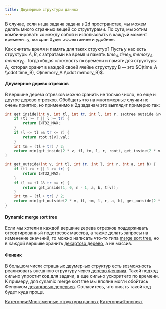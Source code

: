 ```yaml
---
title: Двумерные структуры данных
---
```


В случае, если наша задача задана в 2d пространстве, мы можем делать
много странных вещей со структурами. По сути, мы хотим комбинировать
их между собой и использовать в каждый момент времени ту, которая будет
эффективнее и удобнее.

Как считать время и память для таких структур? Пусть у нас есть
структуры $A, B$, с затратами на время и память $time_A,
time_B, memory_A, memory_B$. Тогда общая сложность по времени и
памяти для структуры А, которая хранит в каждой своей ячейке
структуру B — это $O(time_A \\cdot time_B), O(memory_A \\cdot
memory_B)$.

#### Двумерное дерево отрезков

В вершине дерева отрезков можно хранить не только число, но еще и другое
дерево отрезков. Обобщать это на многомерные случаи не очень приятно, но
применимо к 2д задачам это выглядит примерно так:

``` c++ numberLines
int get_inside(int v, int tl, int tr, int l, int r, segtree_outside &root) {
    if (tl >= r || l >= tr) {
        return INT32_MAX;
    }
    if (l <= tl && tr <= r) {
        return root.t[v].val;
    }
    int tm = (tl + tr) / 2;
    return min(get_inside(2 * v, tl, tm, l, r, root), get_inside(2 * v + 1, tm, tr, l, r, root));
}

int get_outside(int v, int tl, int tr, int l, int r, int a, int b) {
    if (tl >= r || l >= tr) {
        return INT32_MAX;
    }
    if (l <= tl && tr <= r) {
        return get_inside(1, 0, n - 1, a, b, t[v]);
    }
    int tm = (tl + tr) / 2;
    return min(get_outside(2 * v, tl, tm, l, r, a, b), get_outside(2 * v + 1, tm, tr, l, r, a, b));
}
```

#### Dynamic merge sort tree

Если мы хотели в каждой вершине дерева отрезков поддерживать
отсортированный подотрезок массива, а также делать запросы
на изменение значений, то можно написать что-то типа [merge sort
tree](merge_sort_tree "wikilink"), но в каждой вершине хранить
[декартово дерево](декартово_дерево "wikilink"), а не массив.

#### Фенвик

В большом числе страшных двумерных структур есть возможность реализовать
внешнюю структуру через [дерево Фенвика](дерево_Фенвика "wikilink").
Такой подход сильно упростит код для задачи, а еще сильно ускорит
его по времени. К примеру, для dynamic merge sort tree мы вполне
могли обойтись Фенвиком [декартовых
деревьев](Декартово_дерево "wikilink").
Согласитесь, что писать такой код будет куда проще.

[Категория:Многомерные структуры
данных](Категория:Многомерные_структуры_данных "wikilink")
[Категория:Конспект](Категория:Конспект "wikilink")